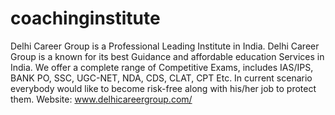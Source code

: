 # coachinginstitute
Delhi Career Group is a Professional Leading Institute in India. Delhi Career Group is a known for its best Guidance and affordable education Services in India. We offer a complete range of Competitive Exams, includes IAS/IPS, BANK PO, SSC, UGC-NET, NDA, CDS, CLAT, CPT Etc. In current scenario everybody would like to become risk-free along with his/her job to protect them.   Website: www.delhicareergroup.com/
